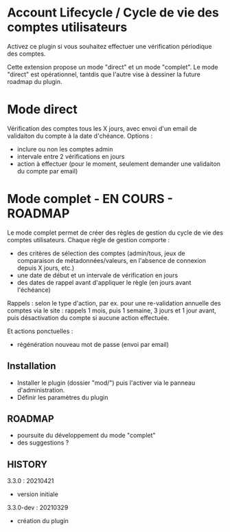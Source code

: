 Account Lifecycle / Cycle de vie des comptes utilisateurs
=========================================================

Activez ce plugin si vous souhaitez effectuer une vérification périodique des comptes. 

Cette extension propose un mode "direct" et un mode "complet". Le mode "direct" est opérationnel, tantdis que l'autre vise à dessiner la future roadmap du plugin. 

# Mode direct
Vérification des comptes tous les X jours, avec envoi d'un email de validaiton du compte à la date d'chéance. 
Options : 
 - inclure ou non les comptes admin
 - intervale entre 2 vérifications en jours
 - action à effectuer (pour le moment, seulement demander une validaiton du compte par email)


# Mode complet - EN COURS - ROADMAP
Le mode complet permet de créer des règles de gestion du cycle de vie des comptes utilisateurs. Chaque règle de gestion comporte : 
 - des critères de sélection des comptes (admin/tous, jeux de comparaison de métadonnées/valeurs, en l'absence de connexion depuis X jours, etc.)
 - une date de début et un intervale de vérification en jours
 - des dates de rappel avant d'appliquer le règle (en jours avant l'échéance)

Rappels : selon le type d'action, par ex. pour une re-validation annuelle des comptes via le site : rappels 1 mois, puis 1 semaine, 3 jours et 1 jour avant, puis désactivation du compte si aucune action effectuée. 

Et actions ponctuelles : 
- régénération nouveau mot de passe (envoi par email)


## Installation
- Installer le plugin (dossier "mod/") puis l'activer via le panneau d'administration.
- Définir les paramètres du plugin


## ROADMAP
 * poursuite du développement du mode "complet"
 * des suggestions ?


## HISTORY
3.3.0 : 20210421
 - version initiale

3.3.0-dev : 20210329
 - création du plugin


